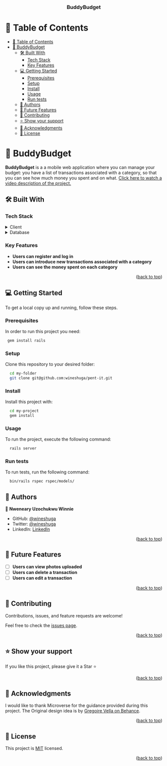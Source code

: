 <a name="readme-top"></a>

<div align="center">
  <br/>
  <h3><b>BuddyBudget</b></h3>

</div>

# 📗 Table of Contents

- [📗 Table of Contents](#-table-of-contents)
- [📖 BuddyBudget ](#-buddybudget-)
  - [🛠 Built With ](#-built-with-)
    - [Tech Stack ](#tech-stack-)
    - [Key Features ](#key-features-)
  - [💻 Getting Started ](#-getting-started-)
    - [Prerequisites](#prerequisites)
    - [Setup](#setup)
    - [Install](#install)
    - [Usage](#usage)
    - [Run tests](#run-tests)
  - [👥 Authors ](#-authors-)
  - [🔭 Future Features ](#-future-features-)
  - [🤝 Contributing ](#-contributing-)
  - [⭐️ Show your support ](#️-show-your-support-)
  - [🙏 Acknowledgments ](#-acknowledgments-)
  - [📝 License ](#-license-)


# 📖 BuddyBudget <a name="about-project"></a>

**BuddyBudget** is a a mobile web application where you can manage your budget: you have a list of transactions associated with a category, so that you can see how much money you spent and on what.
[Click here to watch a video description of the project.](https://www.loom.com/share/760fc775d54640229856ebfa40607faa?sid=2d61c5ea-e91a-40fe-81bf-22cf338f335b)

## 🛠 Built With <a name="built-with"></a>

### Tech Stack <a name="tech-stack"></a>

<details>
  <summary>Client</summary>
  <ul>
    <li><a href="https://guides.rubyonrails.org/">Ruby on Rails</a></li>
  </ul>
</details>

<details>
<summary>Database</summary>
  <ul>
    <li><a href="https://www.postgresql.org/">PostgreSQL</a></li>
  </ul>
</details>

### Key Features <a name="key-features"></a>

- **Users can register and log in**
- **Users can introduce new transactions associated with a category**
- **Users can see the money spent on each category**

<p align="right">(<a href="#readme-top">back to top</a>)</p>

## 💻 Getting Started <a name="getting-started"></a>

To get a local copy up and running, follow these steps.

### Prerequisites

In order to run this project you need:

```sh
 gem install rails
```

### Setup

Clone this repository to your desired folder:

```sh
  cd my-folder
  git clone git@github.com:wineshuga/pent-it.git
```

### Install

Install this project with:

```sh
  cd my-project
  gem install
```

### Usage

To run the project, execute the following command:

```sh
  rails server
```

### Run tests

To run tests, run the following command:

```sh
  bin/rails rspec rspec/models/
```

## 👥 Authors <a name="authors"></a>

👤 **Nweneary Uzochukwu Winnie**

- GitHub: [@wineshuga](https://github.com/wineshuga)
- Twitter: [@wineshuga](https://twitter.com/wineshuga)
- LinkedIn: [LinkedIn](https://linkedin.com/in/wineshuga)
  
<p align="right">(<a href="#readme-top">back to top</a>)</p>

## 🔭 Future Features <a name="future-features"></a>

- [ ] **Users can view photos uploaded**
- [ ] **Users can delete a transaction**
- [ ] **Users can edit a transaction**

<p align="right">(<a href="#readme-top">back to top</a>)</p>

## 🤝 Contributing <a name="contributing"></a>

Contributions, issues, and feature requests are welcome!

Feel free to check the [issues page](https://github.com/wineshuga/buddy_budget/issues/).

<p align="right">(<a href="#readme-top">back to top</a>)</p>

## ⭐️ Show your support <a name="support"></a>

If you like this project, please give it a Star ⭐️

<p align="right">(<a href="#readme-top">back to top</a>)</p>

## 🙏 Acknowledgments <a name="acknowledgements"></a>

I would like to thank Microverse for the guidance provided during this project. The Original design idea is by [Gregoire Vella on Behance](https://www.behance.net/gregoirevella).

<p align="right">(<a href="#readme-top">back to top</a>)</p>

## 📝 License <a name="license"></a>

This project is [MIT](./MIT.md) licensed.

<p align="right">(<a href="#readme-top">back to top</a>)</p>
